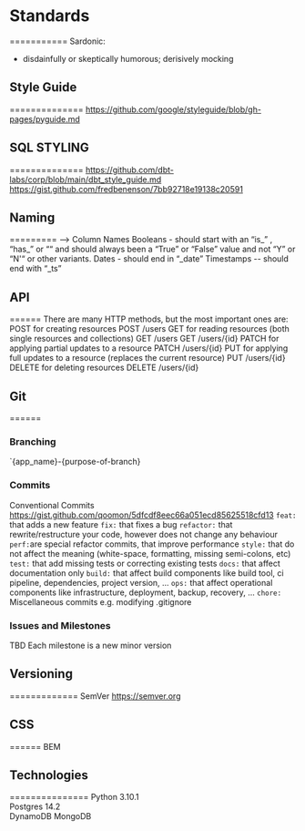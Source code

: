 # Standards
===========
Sardonic:
- disdainfully or skeptically humorous; derisively mocking

## Style Guide
==============
https://github.com/google/styleguide/blob/gh-pages/pyguide.md



## SQL STYLING
==============
https://github.com/dbt-labs/corp/blob/main/dbt_style_guide.md
https://gist.github.com/fredbenenson/7bb92718e19138c20591


## Naming
=========
--> Column Names
    Booleans - should start with an “is_” , “has_” or ““ and should always been a “True” or “False” value and not “Y” or “N'“ or other variants.
    Dates - should end in “_date”
    Timestamps -- should end with “_ts”



## API
======
There are many HTTP methods, but the most important ones are:
POST for creating resources
POST /users
GET for reading resources (both single resources and collections)
GET /users
GET /users/{id}
PATCH for applying partial updates to a resource
PATCH /users/{id}
PUT for applying full updates to a resource (replaces the current resource)
PUT /users/{id}
DELETE for deleting resources
DELETE /users/{id}



## Git
======
### Branching
`{app_name}-{purpose-of-branch}

### Commits
Conventional Commits
https://gist.github.com/qoomon/5dfcdf8eec66a051ecd85625518cfd13
`feat:` that adds a new feature
`fix:` that fixes a bug
`refactor:` that rewrite/restructure your code, however does not change any behaviour
`perf:`are special refactor commits, that improve performance
`style:` that do not affect the meaning (white-space, formatting, missing semi-colons, etc)
`test:` that add missing tests or correcting existing tests
`docs:` that affect documentation only
`build:` that affect build components like build tool, ci pipeline, dependencies, project version, ...
`ops:` that affect operational components like infrastructure, deployment, backup, recovery, ...
`chore:` Miscellaneous commits e.g. modifying .gitignore

### Issues and Milestones
TBD
Each milestone is a new minor version



## Versioning
=============
SemVer
https://semver.org



## CSS
======
BEM



## Technologies
===============
Python 3.10.1  
Postgres 14.2  
DynamoDB
MongoDB


